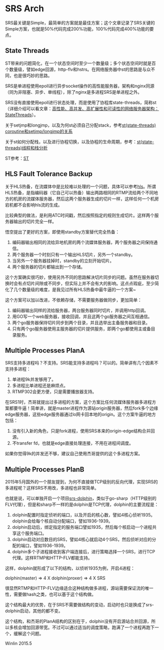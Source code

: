 # SRS Arch

SRS最关键是Simple，最简单的方案就是最佳方案；这个文章记录了SRS关键的Simple方案，也就是50%代码完成200%功能，100%代码完成400%功能的要点。

## State Threads

ST带来的问题简化，在一个状态空间时至少一个数量级；多个状态空间时就是百个数量级，譬如edge回源，http-flv和hstrs。在网络服务器中st的思路是与众不同，也是很巧妙的思路。

SRS是单进程使用epoll进行异步socket操作的高性能服务器，架构和nginx同源（同为非阻塞、异步、单线程），除了nginx是多进程SRS是单进程之外。

SRS没有直接使用epoll进行状态处理，而是使用了协程库state-threads，简称st（详细介绍可以看文章：[高性能、高并发、高扩展性和可读性的网络服务器架构：StateThreads](http://blog.csdn.net/win_lin/article/details/8242653)）。

关于setjmp和longjmp，以及为何st必须自己分配stack，参考[st(state-threads) coroutine和setjmp/longjmp的关系](http://blog.csdn.net/win_lin/article/details/40948277)

关于st如何分配栈，以及进行协程切换，以及协程的生命周期，参考：[st(state-threads)线程和栈分析](http://blog.csdn.net/win_lin/article/details/40978665)

ST参考：[ST](https://github.com/winlinvip/state-threads)

## HLS Fault Tolerance Backup

关于HLS热备，在流媒体中是比较难以处理的一个问题，具体可以参考[hls][hls]。所谓HLS热备，是指编码器（它自己可以热备）输出两路相同的RTMP流给两个不同地方的机房的流媒体服务器，然后这两个服务器生成的切片一样，这样任何一个机房宕机都不会影响hls流的生成。

比较典型的做法，是利用ATC时间戳，然后按照指定的规则生成切片。这样两个服务器输出的切片完全一样。

悟空提出了更好的方案，即使用standby方案替代完全热备：

1. 编码器输出相同的流给异地机房的两个流媒体服务器，两个服务器之间保持通信。
1. 两个服务器一个时刻只有一个输出HLS切片，另外一个standby。
1. 当另外一个服务器挂掉时，standby的立刻开始切片。
1. 两个服务器的切片都输出到一个存储。

这个方案确实很巧妙，使用另外不同的思路解决切片同步的问题。虽然在服务器切换时会有点切片间隙或不同步，但实际上并不会有大的影响。这点点瑕疵，至少简化了几个数量级的难度，是我见过所有HLS热备中最牛逼的一个方案~

这个方案可以加以改进，不依赖存储，不需要服务器做同步，更加简单：

1. 编码器输出同样的流给服务器，两台服务器同时切片，并调用http回调。
1. 用GO写一个web服务器，接收回调，并且这两个go服务器之间互相通信。
1. 两个go服务器保持切片同步到两个目录，并且选举出主备服务器和目录。
1. 只有两个go服务器使用主服务器的切片提供服务，即两个go都使用主或备目录服务。

## Multiple Processes PlanA

SRS支持多进程吗？不支持。SRS能支持多进程吗？可以的。简单讲有几个因素不支持多进程：

1. 单进程9k并发够用了。
1. 多进程比单进程还是麻烦点。
1. RTMP302会更方便，只是需要播放器支持。

在SRS1时，杰哥就提出过多进程的方案，这个方案比任何流媒体服务器多进程方案都要牛逼！简单讲，就是master进程作为源站origin服务器，然后fork多个边缘edge服务器，这些edge服务器通过lo网卡回本地的origin。这个方案牛逼的地方包括：

1. 没有引入新的角色，只是fork进程，使用SRS本来的origin-edge结构合并回源。
1. 不transfer fd，也就是edge直接处理连接，不用在进程间调度。

如果你觉得9k的并发还不够，建议自己使用杰哥提供的这个多进程方案。

## Multiple Processes PlanB

2015年5月国外的一个朋友提到，为何不直接做TCP级别的反向代理，实现SRS的多进程呢？这样SRS不用改，多进程也非常简单。

也就是说，可以单独开启一个项目[srs-dolphin][srs-dolphin]，类似于go-sharp（HTTP级别的FLV代理），但是和sharp不一样的是dolphin是TCP代理，dolphin的主要流程是：

1. dolphin配置时指定侦听的端口，以及开启的核心数，譬如4核心侦听1935。dolphin会给每个核自动分配端口，譬如1936-1939。
1. dolphin启动后，绑定指定的服务端口譬如1935，然后每个核启动一个进程共享这个服务端口。
1. dolphin启动对应数目的SRS，譬如4核心就启动4个SRS，然后侦听对应的分配的端口，譬如1936-1939。
1. dolphin多个子进程接收到客户端连接后，进行策略选择一个SRS，进行TCP代理。这样RTMP和HTTP-FLV都能支持。

这样，dolphin就形成了以下的结构，以侦听1935为例，开启4进程：

dolphin(master)   => 4 X dolphin(proxer)  => 4 X SRS

很显然RTMP和HTTP-FLV边缘适合这种结构做多进程，源站需要保证流的唯一性，需要做hash之类，也可以基于这个结构做。

这个结构最大的优势，在于SRS不需要做结构的变动，启动时也只是换成了srs-dolphin启动，其他的都不变。

这个结构，和杰哥的PlanA结构的区别在于，dolphin没有开启源站合并回源，所以多核会增加回源带宽。不过可以通过适当的调度策略，跑满了一个进程再跑下一个，缓解这个问题。

Winlin 2015.5

[hls]: https://github.com/simple-rtmp-server/srs/issues/351

[srs-dolphin]: https://github.com/simple-rtmp-server/srs-dolphin